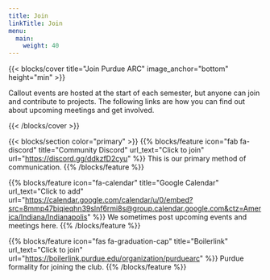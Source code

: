 ```yaml
---
title: Join
linkTitle: Join
menu:
  main:
    weight: 40
---
```


{{< blocks/cover title="Join Purdue ARC" image_anchor="bottom" height="min" >}}

<p class="lead mt-5">
    Callout events are hosted at the start of each semester, but anyone can join and contribute to projects. The following links are how you can find out about upcoming meetings and get involved.
</p>

{{< /blocks/cover >}}

{{< blocks/section color="primary" >}}
{{% blocks/feature icon="fab fa-discord" title="Community Discord" url_text="Click to join" url="https://discord.gg/ddkzfD2cyu" %}}
This is our primary method of communication.
{{% /blocks/feature %}}


{{% blocks/feature icon="fa-calendar" title="Google Calendar" url_text="Click to add" url="https://calendar.google.com/calendar/u/0/embed?src=8mmp47biqieqhn39slnf6rmi8s@group.calendar.google.com&ctz=America/Indiana/Indianapolis" %}}
We sometimes post upcoming events and meetings here.
{{% /blocks/feature %}}


{{% blocks/feature icon="fas fa-graduation-cap" title="Boilerlink" url_text="Click to join" url="https://boilerlink.purdue.edu/organization/purduearc" %}}
Purdue formality for joining the club.
{{% /blocks/feature %}}
